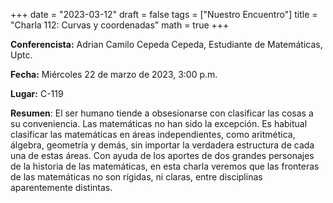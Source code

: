 +++
date  = "2023-03-12"
draft = false
tags  = ["Nuestro Encuentro"]
title = "Charla 112: Curvas y coordenadas"
math  = true
+++

**Conferencista:** Adrian Camilo Cepeda Cepeda, Estudiante de Matemáticas, Uptc.

**Fecha:** Miércoles 22 de marzo de 2023, 3:00 p.m.

**Lugar:** C-119

**Resumen**: El ser humano tiende a obsesionarse con clasificar las cosas a su conveniencia. Las matemáticas no han sido la excepción. Es habitual clasificar las matemáticas en áreas independientes, como aritmética, álgebra, geometría y demás, sin importar la verdadera estructura de cada una de estas áreas. Con ayuda de los aportes de dos grandes personajes de la historia de las matemáticas, en esta charla veremos que las fronteras de las matemáticas no son rígidas, ni claras, entre disciplinas aparentemente distintas.
